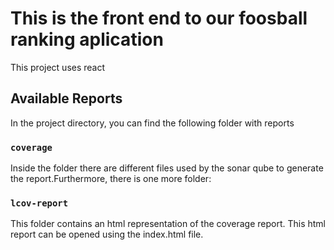 # This is the front end to our foosball ranking aplication

This project uses react

## Available Reports

In the project directory, you can find the following folder with reports

### `coverage`

Inside the folder there are different files used by the sonar qube to generate the report.Furthermore, there is one more folder:

### `lcov-report`

This folder contains an html representation of the coverage report. This html report can be opened using the index.html file.



